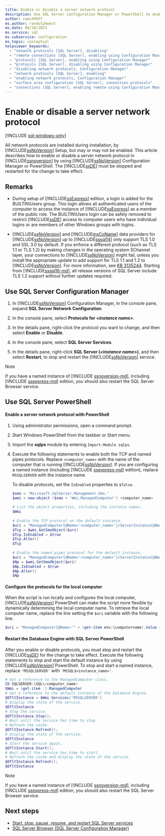 ```yaml
---
title: Enable or disable a server network protocol
description: Use SQL Server Configuration Manager or PowerShell to enable or disable a SQL Server server network protocol.
author: rwestMSFT
ms.author: randolphwest
ms.date: 04/10/2023
ms.service: sql
ms.subservice: configuration
ms.topic: conceptual
helpviewer_keywords:
  - "network protocols [SQL Server], disabling"
  - "remote connections [SQL Server], enabling using Configuration Manager"
  - "protocols [SQL Server], enabling using Configuration Manager"
  - "protocols [SQL Server], disabling using Configuration Manager"
  - "disabling network protocols, Configuration Manager"
  - "network protocols [SQL Server], enabling"
  - "enabling network protocols, Configuration Manager"
  - "surface area configuration [SQL Server], connection protocols"
  - "connections [SQL Server], enabling remote using Configuration Manager"
---
```

# Enable or disable a server network protocol

[!INCLUDE [sql-windows-only](../../includes/applies-to-version/sql-windows-only.md)]

All network protocols are installed during installation, by [!INCLUDE[ssNoVersion](../../includes/ssnoversion-md.md)] Setup, but may or may not be enabled. This article describes how to enable or disable a server network protocol in [!INCLUDE[ssnoversion](../../includes/ssnoversion-md.md)] by using [!INCLUDE[ssNoVersion](../../includes/ssnoversion-md.md)] Configuration Manager or PowerShell. The [!INCLUDE[ssDE](../../includes/ssde-md.md)] must be stopped and restarted for the change to take effect.

## Remarks

- During setup of [!INCLUDE[ssExpress](../../includes/ssexpress-md.md)] edition, a login is added for the BUILTIN\Users group. This login allows all authenticated users of the computer to access the instance of [!INCLUDE[ssExpress](../../includes/ssexpress-md.md)] as a member of the public role. The BUILTIN\Users login can be safely removed to restrict [!INCLUDE[ssDE](../../includes/ssde-md.md)] access to computer users who have individual logins or are members of other Windows groups with logins.

- [!INCLUDE[ssNoVersion](../../includes/ssnoversion-md.md)] and [!INCLUDE[msCoName](../../includes/msconame-md.md)] data providers for [!INCLUDE[ssNoVersion](../../includes/ssnoversion-md.md)] up to [!INCLUDE[sssql14](../../includes/sssql14-md.md)] only support TLS 1.0 and SSL 3.0 by default. If you enforce a different protocol (such as TLS 1.1 or TLS 1.2) by making changes in the operating system SChannel layer, your connections to [!INCLUDE[ssNoVersion](../../includes/ssnoversion-md.md)] might fail, unless you install the appropriate update to add support for TLS 1.1 and 1.2 to [!INCLUDE[ssNoVersion](../../includes/ssnoversion-md.md)]. For more information, see [KB 3135244](https://support.microsoft.com/help/3135244/). Starting from [!INCLUDE[sssql16-md](../../includes/sssql16-md.md)], all release versions of SQL Server include TLS 1.2 support without further updates required.

## <a id="SSMSProcedure"></a> Use SQL Server Configuration Manager

1. In [!INCLUDE[ssNoVersion](../../includes/ssnoversion-md.md)] Configuration Manager, in the console pane, expand **SQL Server  Network Configuration**.

1. In the console pane, select **Protocols for _\<instance name>_**.

1. In the details pane, right-click the protocol you want to change, and then select **Enable** or **Disable**.

1. In the console pane, select **SQL Server Services**.

1. In the details pane, right-click **SQL Server (_\<instance name>_)**, and then select **Restart**, to stop and restart the [!INCLUDE[ssNoVersion](../../includes/ssnoversion-md.md)] service.

> [!NOTE]  
> If you have a named instance of [!INCLUDE [ssnoversion-md](../../includes/ssnoversion-md.md)], including [!INCLUDE [ssexpress-md](../../includes/ssexpress-md.md)] edition, you should also restart the SQL Server Browser service.

## <a id="PowerShellProcedure"></a> Use SQL Server PowerShell

#### Enable a server network protocol with PowerShell

1. Using administrator permissions, open a command prompt.

1. Start Windows PowerShell from the taskbar or Start menu.

1. Import the **sqlps** module by entering `Import-Module sqlps`.

1. Execute the following statements to enable both the TCP and named pipes protocols. Replace `<computer_name>` with the name of the computer that is running [!INCLUDE[ssNoVersion](../../includes/ssnoversion-md.md)]. If you are configuring a named instance (including [!INCLUDE [ssexpress-md](../../includes/ssexpress-md.md)] edition), replace `MSSQLSERVER` with the instance name.

   To disable protocols, set the `IsEnabled` properties to `$false`.

   ```powershell
   $smo = 'Microsoft.SqlServer.Management.Smo.'
   $wmi = new-object ($smo + 'Wmi.ManagedComputer') <computer_name>
 
   # List the object properties, including the instance names.
   $Wmi
 
   # Enable the TCP protocol on the default instance.
   $uri = "ManagedComputer[@Name='<computer_name>']/ServerInstance[@Name='MSSQLSERVER']/ServerProtocol[@Name='Tcp']"
   $Tcp = $wmi.GetSmoObject($uri)
   $Tcp.IsEnabled = $true
   $Tcp.Alter()
   $Tcp
 
   # Enable the named pipes protocol for the default instance.
   $uri = "ManagedComputer[@Name='<computer_name>']/ServerInstance[@Name='MSSQLSERVER']/ServerProtocol[@Name='Np']"
   $Np = $wmi.GetSmoObject($uri)
   $Np.IsEnabled = $true
   $Np.Alter()
   $Np
   ```

#### Configure the protocols for the local computer

When the script is run locally and configures the local computer, [!INCLUDE[ssNoVersion](../../includes/ssnoversion-md.md)] PowerShell can make the script more flexible by dynamically determining the local computer name. To retrieve the local computer name, replace the line setting the `$uri` variable with the following line.

```powershell
$uri = "ManagedComputer[@Name='" + (get-item env:\computername).Value + "']/ServerInstance[@Name='MSSQLSERVER']/ServerProtocol[@Name='Tcp']"
```

#### Restart the Database Engine with SQL Server PowerShell

After you enable or disable protocols, you must stop and restart the [!INCLUDE[ssDE](../../includes/ssde-md.md)] for the change to take effect. Execute the following statements to stop and start the default instance by using [!INCLUDE[ssNoVersion](../../includes/ssnoversion-md.md)] PowerShell. To stop and start a named instance, replace `'MSSQLSERVER'` with `'MSSQL$<instance_name>'`.

```powershell
# Get a reference to the ManagedComputer class.
CD SQLSERVER:\SQL\<computer_name>
$Wmi = (get-item .).ManagedComputer
# Get a reference to the default instance of the Database Engine.
$DfltInstance = $Wmi.Services['MSSQLSERVER']
# Display the state of the service.
$DfltInstance
# Stop the service.
$DfltInstance.Stop();
# Wait until the service has time to stop.
# Refresh the cache.
$DfltInstance.Refresh();
# Display the state of the service.
$DfltInstance
# Start the service again.
$DfltInstance.Start();
# Wait until the service has time to start.
# Refresh the cache and display the state of the service.
$DfltInstance.Refresh();
$DfltInstance
```

> [!NOTE]  
> If you have a named instance of [!INCLUDE [ssnoversion-md](../../includes/ssnoversion-md.md)], including [!INCLUDE [ssexpress-md](../../includes/ssexpress-md.md)] edition, you should also restart the SQL Server Browser service.

## Next steps

- [Start, stop, pause, resume, and restart SQL Server services](start-stop-pause-resume-restart-sql-server-services.md)
- [SQL Server Browser (SQL Server Configuration Manager)](../../tools/configuration-manager/sql-server-browser-sql-server-configuration-manager.md)
